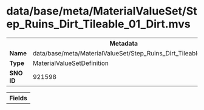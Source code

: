 <h1>data/base/meta/MaterialValueSet/Step_Ruins_Dirt_Tileable_01_Dirt.mvs</h1><table><tr><th colspan="100%">Metadata</th></tr><tr><td><b>Name</b></td><td>data/base/meta/MaterialValueSet/Step_Ruins_Dirt_Tileable_01_Dirt.mvs</td></tr><tr><td><b>Type</b></td><td>MaterialValueSetDefinition</td></tr><tr><td><b>SNO ID</b></td><td>921598</td></tr></table>

<table><tr><th colspan="100%">Fields</th></tr></table>

